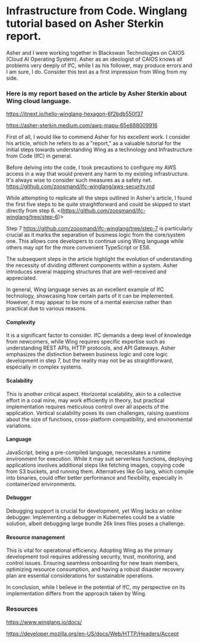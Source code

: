 # Infrastructure from Code. Winglang tutorial based on Asher Sterkin report.

Asher and I were working together in Blackswan Technologies on CAIOS (Cloud AI Operating System). Asher as an ideologist of CAIOS knows all problems very deeply of IfC, while I as his follower, may produce errors and I am sure, I do. Consider this text as a first impression from Wing from my side.

### Here is my report based on the article by Asher Sterkin about Wing cloud language.

<https://itnext.io/hello-winglang-hexagon-6f2bdb550f37>

<https://asher-sterkin.medium.com/aws-mapu-65e888009916>


First of all, I would like to commend Asher for his excellent work. I consider his article, which he refers to as a "report," as a valuable tutorial for the initial steps towards understanding Wing as a technology and Infrastructure from Code (IfC) in general.

Before delving into the code, I took precautions to configure my AWS access in a way that would prevent any harm to my existing infrastructure. It's always wise to consider such measures as a safety net. <https://github.com/zoosmand/ifc-winglang/aws-security.md>

While attempting to replicate all the steps outlined in Asher's article, I found the first five steps to be quite straightforward and could be skipped to start directly from step 6. <(https://github.com/zoosmand/ifc-winglang/tree/step-6)>

Step 7 <https://github.com/zoosmand/ifc-winglang/tree/step-7> is particularly crucial as it marks the separation of business logic from the core/system one. This allows core developers to continue using Wing language while others may opt for the more convenient TypeScript or ES6.

The subsequent steps in the article highlight the evolution of understanding the necessity of dividing different components within a system. Asher introduces several mapping structures that are well-received and appreciated.

In general, Wing language serves as an excellent example of IfC technology, showcasing how certain parts of it can be implemented. However, it may appear to be more of a mental exercise rather than practical due to various reasons.

#### Complexity
 It is a significant factor to consider. IfC demands a deep level of knowledge from newcomers, while Wing requires specific expertise such as understanding REST APIs, HTTP protocols, and API Gateways. Asher emphasizes the distinction between business logic and core logic development in step 7, but the reality may not be as straightforward, especially in complex systems.

#### Scalability 
This is another critical aspect. Horizontal scalability, akin to a collective effort in a coal mine, may work efficiently in theory, but practical implementation requires meticulous control over all aspects of the application. Vertical scalability poses its own challenges, raising questions about the size of functions, cross-platform compatibility, and environmental variations.

#### Language
JavaScript, being a pre-compiled language, necessitates a runtime environment for execution. While it may suit serverless functions, deploying applications involves additional steps like fetching images, copying code from S3 buckets, and running them. Alternatives like Go lang, which compile into binaries, could offer better performance and flexibility, especially in containerized environments.

#### Debugger 
Debugging support is crucial for development, yet Wing lacks an online debugger. Implementing a debugger in Kubernetes could be a viable solution, albeit debugging large bundle 26k lines files poses a challenge.

#### Resource management
This is vital for operational efficiency. Adopting Wing as the primary development tool requires addressing security, trust, monitoring, and control issues. Ensuring seamless onboarding for new team members, optimizing resource consumption, and having a robust disaster recovery plan are essential considerations for sustainable operations.


In conclusion, while I believe in the potential of IfC, my perspective on its implementation differs from the approach taken by Wing.


### Resources

<https://www.winglang.io/docs/>

<https://developer.mozilla.org/en-US/docs/Web/HTTP/Headers/Accept>
